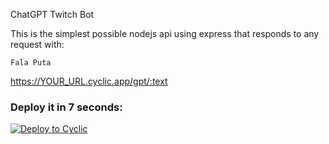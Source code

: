 ChatGPT Twitch Bot

This is the simplest possible nodejs api using express that responds to any request with: 
```
Fala Puta
```

https://YOUR_URL.cyclic.app/gpt/:text


### Deploy it in 7 seconds: 

[![Deploy to Cyclic](https://deploy.cyclic.app/button.svg)](https://deploy.cyclic.app/)

